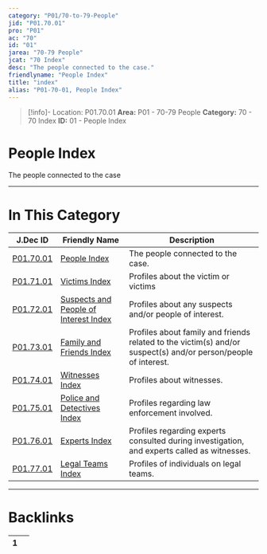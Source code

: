 ```yaml
---
category: "P01/70-to-79-People"
jid: "P01.70.01"
pro: "P01"
ac: "70"
id: "01"
jarea: "70-79 People"
jcat: "70 Index"
desc: "The people connected to the case."
friendlyname: "People Index"
title: "index"
alias: "P01-70-01, People Index"
---
```

>[!info]- Location: P01.70.01
>**Area:** P01 - 70-79 People
>**Category:** 70 - 70 Index
>**ID:** 01 - People Index

# People Index

The people connected to the case



---
# In This Category

| J.Dec ID                                                                                      | Friendly Name                                                                                                             | Description                                                                                                    |
| --------------------------------------------------------------------------------------------- | ------------------------------------------------------------------------------------------------------------------------- | -------------------------------------------------------------------------------------------------------------- |
| [P01.70.01](index.md)                                    | [People Index](index.md)                                                             | The people connected to the case.                                                                              |
| [P01.71.01](./71-Victims/index.md)                         | [Victims Index](./71-Victims/index.md)                                                 | Profiles about the victim or victims                                                                           |
| [P01.72.01](./72-Suspects-and-People-of-Interest/index.md) | [Suspects and People of Interest Index](./72-Suspects-and-People-of-Interest/index.md) | Profiles about any suspects and/or people of interest.                                                         |
| [P01.73.01](./73-Family-and-Friends/index.md)              | [Family and Friends Index](./73-Family-and-Friends/index.md)                           | Profiles about family and friends related to the victim(s) and/or suspect(s) and/or person/people of interest. |
| [P01.74.01](./74-Witnesses/index.md)                       | [Witnesses Index](./74-Witnesses/index.md)                                             | Profiles about witnesses.                                                                                      |
| [P01.75.01](./75-Police-and-Detectives/index.md)           | [Police and Detectives Index](./75-Police-and-Detectives/index.md)                     | Profiles regarding law enforcement involved.                                                                   |
| [P01.76.01](./76-Experts/index.md)                         | [Experts Index](./76-Experts/index.md)                                                 | Profiles regarding experts consulted during investigation, and experts called as witnesses.                    |
| [P01.77.01](./77-Legal-Teams/index.md)                     | [Legal Teams Index](./77-Legal-Teams/index.md)                                         | Profiles of individuals on legal teams.                                                                        |


---
# Backlinks
<div><table class="dataview table-view-table"><thead class="table-view-thead"><tr class="table-view-tr-header"><th class="table-view-th"><span></span><span class="dataview small-text">1</span></th><th class="table-view-th"><span></span></th></tr></thead><tbody class="table-view-tbody"></tbody></table></div>